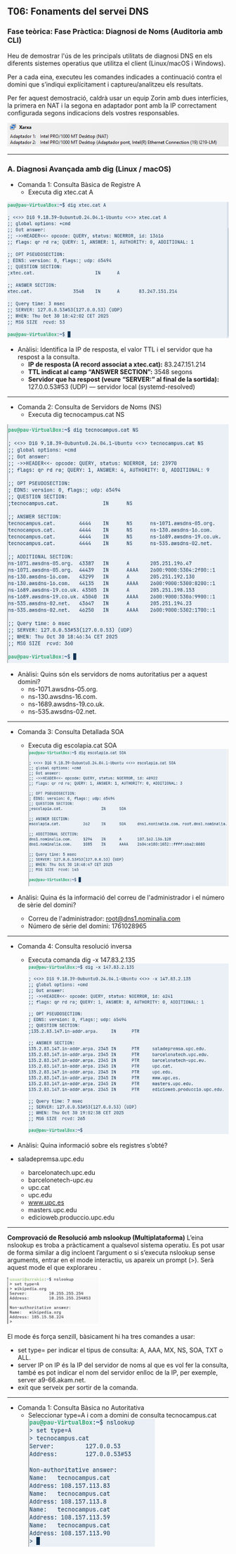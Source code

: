 ## T06: Fonaments del servei DNS

### Fase teòrica: Fase Pràctica: Diagnosi de Noms (Auditoria amb CLI)
Heu de demostrar l'ús de les principals utilitats de diagnosi DNS en els diferents sistemes operatius que utilitza el client (Linux/macOS i Windows).

Per a cada eina, executeu les comandes indicades a continuació contra el domini que s’indiqui explícitament i captureu/analitzeu els resultats.

Per fer aquest demostració, caldrà usar un equip Zorin amb dues interfícies, la primera en NAT i la segona en adaptador pont amb la IP correctament configurada segons indicacions dels vostres responsables.

![img1](./IMG/img1.png)

---

### A. Diagnosi Avançada amb dig (Linux / macOS)
- Comanda 1: Consulta Bàsica de Registre A
  - Executa dig xtec.cat A
    
![img2](./IMG/img2.png)

- Anàlisi: Identifica la IP de resposta, el valor TTL i el servidor que ha respost a la consulta.
  - **IP de resposta (A record associat a xtec.cat):**
    83.247.151.214
  - **TTL indicat al camp “ANSWER SECTION”:**
    3548 segons
  - **Servidor que ha respost (veure “SERVER:” al final de la sortida):**
    127.0.0.53#53 (UDP) — servidor local (systemd-resolved)

---

- Comanda 2: Consulta de Servidors de Noms (NS)
  - Executa dig tecnocampus.cat NS

![img3](./IMG/img3.png)

- Anàlisi: Quins són els servidors de noms autoritatius per a aquest domini?
  - ns-1071.awsdns-05.org.
  - ns-130.awsdns-16.com.
  - ns-1689.awsdns-19.co.uk.
  - ns-535.awsdns-02.net.

---

- Comanda 3: Consulta Detallada SOA
  - Executa dig escolapia.cat SOA
![img4](./IMG/img4.png)

- Anàlisi: Quina és la informació del correu de l'administrador i el número de sèrie del domini?
  - Correu de l'administrador: root@dns1.nominalia.com
  - Número de sèrie del domini: 1761028965

---

- Comanda 4: Consulta resolució inversa
  - Executa comanda dig -x 147.83.2.135
![img5](./IMG/img5.png)

- Anàlisi: Quina informació sobre els registres s’obté?

- saladepremsa.upc.edu
  - barcelonatech.upc.edu
  - barcelonetech-upc.eu
  - upc.cat
  - upc.edu
  - www.upc.es
  - masters.upc.edu
  - edicioweb.produccio.upc.edu

---

**Comprovació de Resolució amb nslookup (Multiplataforma)**
L’eina nslookup es troba a pràcticament a qualsevol sistema operatiu. Es pot usar de forma similar a dig incloent l’argument o si s’executa nslookup sense arguments, entrar en el mode interactiu, us apareix un prompt (>). Serà aquest mode el que explorareu . 

![img6](./IMG/img6.png)

El mode és força senzill, bàsicament hi ha tres comandes a usar:
- set type= per indicar el tipus de consulta: A, AAA, MX, NS, SOA, TXT o ALL.
- server IP on IP és la IP del servidor de noms al que es vol fer la consulta, també es pot indicar el nom del servidor enlloc de la IP, per exemple, server a9-66.akam.net.
- exit que serveix per sortir de la comanda.

---

- Comanda 1: Consulta Bàsica no Autoritativa
  - Seleccionar type=A i com a domini de consulta tecnocampus.cat
![img7](./IMG/img7.png)
